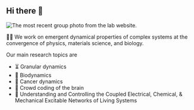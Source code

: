 ## Hi there 👋

![The most recent group photo from the lab website.](http://losertlab.ireap.umd.edu/images/Losert_Lab_Photo_2018.jpg)

🙋‍♀️ We work on emergent dynamical properties of complex systems at the convergence of physics, materials science, and biology. 

Our main research topics are

- ⏳ Granular dynamics
- 🦠 Biodynamics
- :dna: Cancer dynamics
- :brain: Crowd coding of the brain
- :microscope: Understanding and Controlling the Coupled Electrical, Chemical, & Mechanical Excitable Networks of Living Systems



<!--

🌈 Contribution guidelines - how can the community get involved?
💻 Useful resources - 
🍿 Fun facts - what does your team eat for breakfast?
🧙 Remember, you can do mighty things with the power of [Markdown](https://guides.github.com/features/mastering-markdown/)
-->
